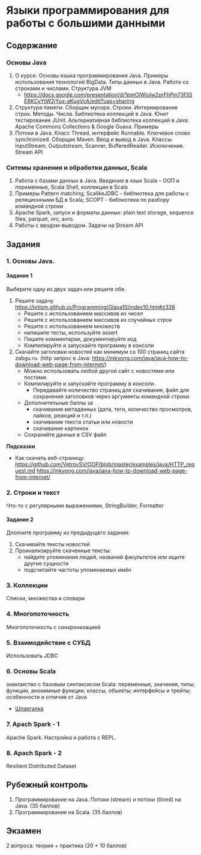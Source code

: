 # Языки программирования для работы с большими данными
## Содержание
### Основы Java
1. О курсе. Основы языка программирования Java. Примеры использования технологий BigData. Типы данных в Java. Работа со строками и числами.  Структура JVM
   - https://docs.google.com/presentation/d/1pmOlWlulw2prFhPjn73f3SE6KCyYtW2jYux-aKugVcA/edit?usp=sharing
2. Структура памяти. Сборщик мусора. Строки. Интернирование строк. Методы. Числа. Библиотека коллекций в Java. Юнит тестирование JUnit. Альтернативная библиотека коллекций в Java: Apache Commons Collections & Google Guava. Примеры
3. Потоки в Java. Класс Thread, интерфейс Runnable. Ключевое слово synchronized. Сборщик Maven. Ввод и вывод в Java. Классы: InputStream, Outputstream, Scanner, BufferedReader. Исключения. Stream API

### Ситемы хранения и обработки данных, Scala
1. Работа с базами данных в Java. Введение в язык Scala – ООП и переменные, Scala Shell, коллекции в Scala
1. Примеры Pattern matching; ScalikeJDBC - библиотека для работы с реляционными БД в Scala; SCOPT - библиотека по разбору командной строки
1. Apache Spark, запуск и форматы данных: plain text storage, sequence files, parquet, orc, avro. 
1. Работы с вводом-выводом. Задачи на Stream API


## Задания
### 1. Основы Java. 
#### Задание 1
Выберите одну из двух задач или решите обе.
1. Решите задачу https://ivtipm.github.io/Programming/Glava10/index10.htm#z338
   - Решите с использованием массивов из чисел
   - Решите с использованием массивов из случайных строк
   - Решите с использованием множеств
   - напишите тесты, используйте assert
   - Пишите комментарии, документируйте код
   - Компилируйте и запускайте программу в консоли
2. Скачайте заголовки новостей как минимум со 100 страниц сайта zabgu.ru. (http запрос в Java: https://mkyong.com/java/java-how-to-download-web-page-from-internet/)
   - Можно использовать любой другой сайт с новостями или постами. 
   - Компилируйте и запускайте программу в консоли.
      - Передавайте количество страниц для скачивания, файл для сохранения заголовков через аргументы командной строки
   - Дополнительные баллы за
     - скачивание метаданных (дата, теги, количество просмотров, лайков, реакций и т.п.)
     - скачивание текста статьи или новости
     - скачивание картинок
   - Сохраняйте данные в CSV файл
   
**Подсказки**
* Как скачать веб-страницу: https://github.com/VetrovSV/OOP/blob/master/examples/java/HTTP_request.md
   https://mkyong.com/java/java-how-to-download-web-page-from-internet/ 


### 2. Строки и текст
Что-то с регулярными выражениями, StringBuilder, Formatter

#### Задание 2
Дполните программу из предыдущего задания:
1. Скачивайте тексты новостей
2. Проинализируйте скаченные тексты:
    - найдите упоминания людей, названий факультетов или ищите другие сущности
    - подсчитайте частоты упоминаемых имён 

### 3. Коллекции
Списки, множества и словари

### 4. Многопоточность
Многопоточность с синхронизацией




### 5. Взаимодействие с СУБД
Использовать JDBC

### 6. Основы Scala
знакомство с базовым синтаксисом Scala: переменные, значения, типы; функции, анонимные функции; классы, объекты; интерфейсы и трейты; особенности и отличия от Java
- [Шпаргалка](scala/Readme.md)

### 7. Apach Spark - 1
Apache Spark. Настройка и работа c REPL.

### 8. Apach Spark - 2
Resilient Distributed Dataset


## Рубежный контроль
1. Программирование на Java. Потоки (stream) и потоки (thred) на Java. (35 баллов)
2. Программирование на Scala. (35 баллов)


## Экзамен
2 вопроса: теория + практика (20 + 10 баллов)
